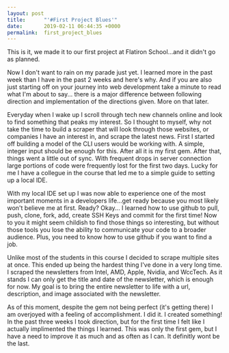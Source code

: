 ```yaml
---
layout: post
title:      "'#First Project Blues'"
date:       2019-02-11 06:44:35 +0000
permalink:  first_project_blues
---
```





This is it, we made it to our first project at Flatiron School...and it didn't go as planned. 

Now I don't want to rain on my parade just yet.  I learned more in the past week than I have in the past 2 weeks and here's why.  And if you are also just starting off on your journey into web development take a minute to read what I'm about to say... there is a major difference between following direction and implementation of the directions given.  More on that later.

Everyday when I wake up I scroll through tech new channels online and look to find something that peaks my interest.  So I thought to myself, why not take the time to build a scraper that will look through those websites, or companies I have an interest in, and scrape the latest news.  First I started off building a model of the CLI users would be working with.  A simple, integer input should be enough for this. After all it is my first gem. After that, things went a little out of sync.  With frequent drops in server connection large portions of code were frequently lost for the first two days.  Lucky for me I have a collegue in the course that led me to a simple guide to setting up a local IDE.  

With my local IDE set up I was now able to experience one of the most important moments in a developers life...get ready because you most likely won't believe me at first.  Ready?  Okay... I learned how to use github to pull, push, clone, fork, add, create SSH Keys and commit for the first time!  Now to you it might seem childish to find those things so interesting, but without those tools you lose the ability to communicate your code to a broader audience. Plus, you need to know how to use github if you want to find a job.  

Unlike most of the students in this course I decided to scrape multiple sites at once.  This ended up being the hardest thing I've done in a very long time.  I scraped the newsletters from Intel, AMD, Apple, Nvidia, and WccTech.   As it stands I can only get the title and date of the newsletter, which is enough for now.  My goal is to bring the entire newsletter to life with a url, description, and image associated with the newsletter.  

As of this moment, despite the gem not being perfect (it's getting there)  I am overjoyed with a feeling of accomplishment.  I did it.  I created something!  In the past three weeks I took direction, but for the first time I felt like I actually implimented the things I learned.  This was only the first gem, but I have a need to improve it as much and as often as I can.  It definitly wont be the last.
